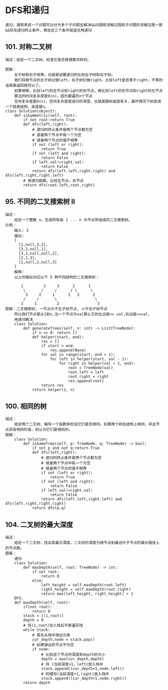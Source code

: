 # DFS和递归
    递归，通常来说一个问题可以分为多个子问题去解决&&问题和求解过程和子问题的求解过程一致&&存在递归终止条件，满足这三个条件就适合用递归
## 101. 对称二叉树
    描述：给定一个二叉树，检查它是否是镜像对称的。
 
    题解：
        左子树和右子相等，也就是说要递归的比较左子树和右子树。
        我们将根节点的左子树记做left，右子树记做right。比较left是否等于right，不等的话直接返回就可以了。
        如果相等，比较left的左节点和right的右节点，再比较left的右节点和right的左节点
        算法的时间复杂度是O(n)，因为要遍历n个节点
        空间复杂度是O(n)，空间复杂度是递归的深度，也就是跟树高度有关，最坏情况下树变成一个链表结构，高度是n。
    class Solution(object):
	    def isSymmetric(self, root):
            if not root:return True
            def dfs(left,right):
                # 递归的终止条件是两个节点都为空
			    # 或者两个节点中有一个为空
			    # 或者两个节点的值不相等
			    if not (left or right):
				    return True
			    if not (left and right):
				    return False
			    if left.val!=right.val:
				    return False
			    return dfs(left.left,right.right) and dfs(left.right,right.left)
            # 用递归函数，比较左节点，右节点
		    return dfs(root.left,root.right)
## 95. 不同的二叉搜索树 II
    描述：
        给定一个整数 n，生成所有由 1 ... n 为节点所组成的二叉搜索树。
    示例：
        输入: 3
        输出:
        [
          [1,null,3,2],
          [3,2,null,1],
          [3,1,null,null,2],
          [2,1,3],
          [1,null,2,null,3]
        ]
        解释:
        以上的输出对应以下 5 种不同结构的二叉搜索树：
        
           1         3     3      2      1
            \       /     /      / \      \
             3     2     1      1   3      2
            /     /       \                 \
           2     1         2                 3
    题解：二叉搜索树, 一节点大于左子树节点, 小于右子树节点
        所以我们节点是从1到n,当一个节点为val那么它的左边是<= val,右边是>=val,
        用递归解决
        class Solution:
            def generateTrees(self, n: int) -> List[TreeNode]:
                if n == 0: return []
                def helper(start, end):
                    res = []
                    if start > end:
                        res.append(None)
                    for val in range(start, end + 1):
                        for left in helper(start, val - 1):
                            for right in helper(val + 1, end):
                                root = TreeNode(val)
                                root.left = left
                                root.right = right
                                res.append(root)
                    return res
                return helper(1, n)

## 100. 相同的树
    描述：
        给定两个二叉树，编写一个函数来检验它们是否相同。如果两个树在结构上相同，并且节点具有相同的值，则认为它们是相同的。
    题解：
        class Solution:
            def isSameTree(self, p: TreeNode, q: TreeNode) -> bool:
                if not p and not q:return True
                def dfs(left,right):
                    # 递归的终止条件是两个节点都为空
                    # 或者两个节点中有一个为空
                    # 或者两个节点的值不相等
                    if not (left or right):
                        return True
                    if not (left and right):
                        return False
                    if left.val!=right.val:
                        return False
                    return dfs(left.left,right.left) and dfs(left.right,right.right)
                return dfs(p,q)
## 104. 二叉树的最大深度
    描述：
        给定一个二叉树，找出其最大深度。二叉树的深度为根节点到最远叶子节点的最长路径上的节点数。
    题解：
        递归
        class Solution:
            def maxDepth(self, root: TreeNode) -> int:
                if not root:
                    return 0
                else: 
                    left_height = self.maxDepth(root.left) 
                    right_height = self.maxDepth(root.right) 
                    return max(left_height, right_height) + 1 
        DFS:
        def maxDepth(self, root):
            if(not root):
                return 0
            stack = [(1,root)]
            depth = 0
            # 将(1,root)加入栈后不断遍历栈
            while stack:
                # 首先从栈中弹出元素
                cur_depth,node = stack.pop()
                # 如果弹出的节点不为空
                if node:
                    # 比较这个节点的深度和depth的大小
                    depth = max(cur_depth,depth)
                    # 将 (当前深度+1，left)放入栈中
                    stack.append((cur_depth+1,node.left))
                    # 同理将(当前深度+1,right)放入栈中
                    stack.append((cur_depth+1,node.right))
            return depth

           
